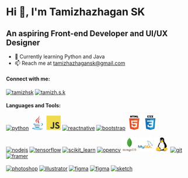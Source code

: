 
# Hi 👋, I'm Tamizhazhagan SK
## An aspiring Front-end Developer and UI/UX Designer

- 🌱 Currently learning Python and Java
- 📫 Reach me at [tamizhazhagansk@gmail.com](mailto:tamizhazhagansk@gmail.com)

<h4 align="left">Connect with me:</h4>
<p align="left">
<a href="https://linkedin.com/in/tamizh-sk" ><img align="center" src="https://upload.wikimedia.org/wikipedia/commons/thumb/8/81/LinkedIn_icon.svg/2048px-LinkedIn_icon.svg.png" alt="tamizhsk" height="42" width="42" /></a>
<a href="https://instagram.com/tamizh.s.k"><img align="center" src="https://upload.wikimedia.org/wikipedia/commons/thumb/a/a5/Instagram_icon.png/640px-Instagram_icon.png" alt="tamizh.s.k" height="43" width="43" /></a>
</p>
<h4 align="left">Languages and Tools:</h4>
<p2> 
<a href="https://www.python.org"><img src="https://upload.wikimedia.org/wikipedia/commons/thumb/c/c3/Python-logo-notext.svg/1869px-Python-logo-notext.svg.png" alt="python" width="40" height="40"/></a> 
<a href="https://www.java.com" ><img src="https://raw.githubusercontent.com/devicons/devicon/master/icons/java/java-original.svg" alt="java" width="40" height="40"/></a> 
<a href="https://developer.mozilla.org/en-US/docs/Web/JavaScript" ><img src="https://raw.githubusercontent.com/devicons/devicon/master/icons/javascript/javascript-original.svg" alt="javascript" width="40" height="40"/></a>  
</p2>
<p3>
<a href="https://reactnative.dev/" ><img src="https://reactnative.dev/img/header_logo.svg" alt="reactnative" width="40" height="40"/></a>  
<a href="https://getbootstrap.com" ><img src="https://getbootstrap.com/docs/5.0/assets/brand/bootstrap-logo.svg" alt="bootstrap" width="45" height="35"/></a> 
<a href="https://www.w3.org/html/" ><img src="https://raw.githubusercontent.com/devicons/devicon/master/icons/html5/html5-original-wordmark.svg" alt="html5" width="40" height="40"/></a> 
<a href="https://www.w3schools.com/css/" ><img src="https://raw.githubusercontent.com/devicons/devicon/master/icons/css3/css3-original-wordmark.svg" alt="css3" width="40" height="40"/></a>
</p3>
<br><br>
<p4>
<a href="https://nodejs.org" ><img src="https://upload.wikimedia.org/wikipedia/commons/thumb/d/d9/Node.js_logo.svg/590px-Node.js_logo.svg.png?20170401104355" alt="nodejs" width="65" height="40"/></a>
<a href="https://www.tensorflow.org" ><img src="https://www.vectorlogo.zone/logos/tensorflow/tensorflow-icon.svg" alt="tensorflow" width="40" height="40"/></a> 
<a href="https://scikit-learn.org/" ><img src="https://upload.wikimedia.org/wikipedia/commons/0/05/Scikit_learn_logo_small.svg" alt="scikit_learn" width="40" height="40"/></a> 
<a href="https://opencv.org/" ><img src="https://www.vectorlogo.zone/logos/opencv/opencv-icon.svg" alt="opencv" width="40" height="40"/></a> 
</p4>
<p5>
<a href="https://www.mongodb.com/" ><img src="https://raw.githubusercontent.com/devicons/devicon/master/icons/mongodb/mongodb-original-wordmark.svg" alt="mongodb" width="40" height="40"/></a> 
<a href="https://www.mysql.com/" ><img src="https://raw.githubusercontent.com/devicons/devicon/master/icons/mysql/mysql-original-wordmark.svg" alt="mysql" width="40" height="40"/></a> 
<a href="https://www.linux.org/" ><img src="https://raw.githubusercontent.com/devicons/devicon/master/icons/linux/linux-original.svg" alt="linux" width="40" height="40"/></a> 
<a href="https://git-scm.com/" ><img src="https://www.vectorlogo.zone/logos/git-scm/git-scm-icon.svg" alt="git" width="40" height="40"/></a> 
<a href="https://www.framer.com/" ><img src="https://www.vectorlogo.zone/logos/framer/framer-icon.svg" alt="framer" width="40" height="40"/></a> 
</p5>
<br><br>
<p6>
<a href="https://www.photoshop.com/en" ><img src="https://upload.wikimedia.org/wikipedia/commons/thumb/a/af/Adobe_Photoshop_CC_icon.svg/2101px-Adobe_Photoshop_CC_icon.svg.png" alt="photoshop" width="40" height="40"/></a> 
<a href="https://www.adobe.com/in/products/illustrator.html" ><img src="https://upload.wikimedia.org/wikipedia/commons/thumb/f/fb/Adobe_Illustrator_CC_icon.svg/2101px-Adobe_Illustrator_CC_icon.svg.png" alt="illustrator" width="40" height="40"/></a> 
<a href="https://helpx.adobe.com/in/support/xd.html" ><img src="https://upload.wikimedia.org/wikipedia/commons/thumb/c/c2/Adobe_XD_CC_icon.svg/2101px-Adobe_XD_CC_icon.svg.png" alt="figma" width="40" height="40"/></a> 
<a href="https://www.figma.com/" ><img src="https://www.vectorlogo.zone/logos/figma/figma-icon.svg" alt="figma" width="40" height="40"/></a> 
<a href="https://www.sketch.com/" ><img src="https://www.vectorlogo.zone/logos/sketchapp/sketchapp-icon.svg" alt="sketch" width="40" height="40"/></a> 
